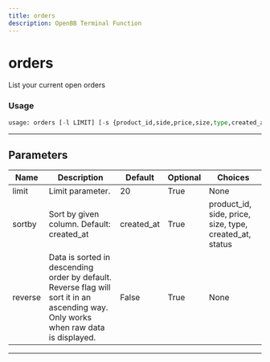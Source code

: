 ```yaml
---
title: orders
description: OpenBB Terminal Function
---
```


# orders

List your current open orders

### Usage 
```python
usage: orders [-l LIMIT] [-s {product_id,side,price,size,type,created_at,status}] [-r]
```
---
## Parameters

| Name | Description | Default | Optional | Choices |
| ---- | ----------- | ------- | -------- | ------- |
| limit | Limit parameter. | 20 | True | None |
| sortby | Sort by given column. Default: created_at | created_at | True | product_id, side, price, size, type, created_at, status |
| reverse | Data is sorted in descending order by default. Reverse flag will sort it in an ascending way. Only works when raw data is displayed. | False | True | None |
---
